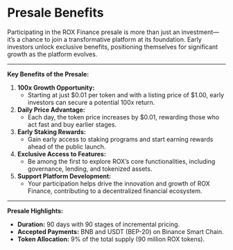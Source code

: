 # Presale Benefits

Participating in the ROX Finance presale is more than just an investment—it’s a chance to join a transformative platform at its foundation. Early investors unlock exclusive benefits, positioning themselves for significant growth as the platform evolves.

***

**Key Benefits of the Presale:**

1. **100x Growth Opportunity:**
   * Starting at just $0.01 per token and with a listing price of $1.00, early investors can secure a potential 100x return.
2. **Daily Price Advantage:**
   * Each day, the token price increases by $0.01, rewarding those who act fast and buy earlier stages.
3. **Early Staking Rewards:**
   * Gain early access to staking programs and start earning rewards ahead of the public launch.
4. **Exclusive Access to Features:**
   * Be among the first to explore ROX’s core functionalities, including governance, lending, and tokenized assets.
5. **Support Platform Development:**
   * Your participation helps drive the innovation and growth of ROX Finance, contributing to a decentralized financial ecosystem.

***

**Presale Highlights:**

* **Duration:** 90 days with 90 stages of incremental pricing.
* **Accepted Payments:** BNB and USDT (BEP-20) on Binance Smart Chain.
* **Token Allocation:** 9% of the total supply (90 million ROX tokens).
